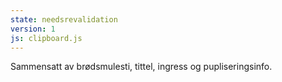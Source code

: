 ```yaml
---
state: needsrevalidation
version: 1
js: clipboard.js
---
```

Sammensatt av brødsmulesti, tittel, ingress og pupliseringsinfo.